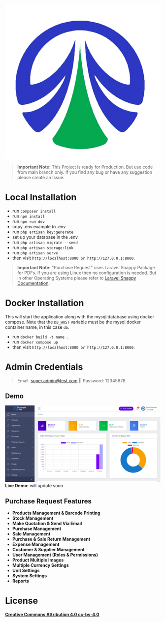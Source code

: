 <picture>
    <source srcset="public/images/logo.png"  
            media="(prefers-color-scheme: dark)">
    <img src="public/images/logo-dark.png" alt="App Logo">
</picture>

> **Important Note:** This Project is ready for Production. But use code from main branch only. If you find any bug or have any suggestion please create an Issue.

# Local Installation

- run ``composer install `` 
- run `` npm install ``
- run ``npm run dev``
- copy .env.example to .env
- run `` php artisan key:generate ``
- set up your database in the .env
- run `` php artisan migrate --seed ``
- run `` php artisan storage:link ``
- run `` php artisan serve ``
- then visit `` http://localhost:8000 or http://127.0.0.1:8000 ``.

> **Important Note:** "Purchase Request" uses Laravel Snappy Package for PDFs. If you are using Linux then no configuration is needed. But in other Operating Systems please refer to [Laravel Snappy Documentation](https://github.com/barryvdh/laravel-snappy).

# Docker Installation

This will start the application along with the mysql database using docker compose. Note that the `DB_HOST` variable must be the mysql docker container name, in this case `db`.

- run `` docker build -t name . `` 
- run `` docker compose up ``
- then visit `` http://localhost:8000 or http://127.0.0.1:8000 ``.

# Admin Credentials
> Email: super.admin@test.com || Password: 12345678

## Demo
![Purchase Request](public/images/screenshot.jpg)
**Live Demo:** will update soon

## Purchase Request Features

- **Products Management & Barcode Printing**
- **Stock Management**
- **Make Quotation & Send Via Email**
- **Purchase Management**
- **Sale Management**
- **Purchase & Sale Return Management**
- **Expense Management**
- **Customer & Supplier Management**
- **User Management (Roles & Permissions)**
- **Product Multiple Images**
- **Multiple Currency Settings**
- **Unit Settings**
- **System Settings**
- **Reports**

# License
**[Creative Commons Attribution 4.0	cc-by-4.0](https://creativecommons.org/licenses/by/4.0/)**
